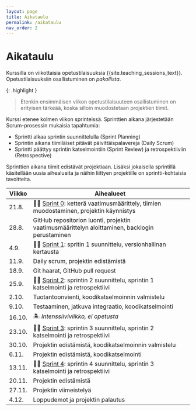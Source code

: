 ```yaml
---
layout: page
title: Aikataulu
permalink: /aikataulu
nav_order: 2
---
```


# Aikataulu

Kurssilla on viikottaisia opetustilaisuuksia {{site.teaching_sessions_text}}. Opetustilaisuuksiin osallistuminen on _pakollista_.

{: .highlight }

> Etenkin ensimmäisen viikon opetustilaisuuteen osallistuminen on erityisen tärkeää, koska silloin muodostetaan projektien tiimit.

Kurssi etenee kolmen viikon sprinteissä. Sprinttien aikana järjestetään Scrum-prosessin mukaisia tapahtumia:

- Sprintti alkaa sprintin suunnittelulla (Sprint Planning)
- Sprintin aikana tiimiläiset pitävät päivittäispalavereja (Daily Scrum)
- Sprintti päättyy sprintin katselmointiin (Sprint Review) ja retrospektiiviin (Retrospective)

Sprinttien aikana tiimit edistävät projektiaan. Lisäksi jokaisella sprintillä käsitellään uusia aihealueita ja näihin liittyen projektille on sprintti-kohtaisia tavoitteita.

| Viikko | Aihealueet                                                                                                 |
| ------ | ---------------------------------------------------------------------------------------------------------- |
| 21.8.  | 🏃‍♂️ [Sprint 0](/sprint-0): ketterä vaatimusmäärittely, tiimien muodostaminen, projektin käynnistys |
| 28.8.  | GitHub repositorion luonti, projektin vaatimusmäärittelyn aloittaminen, backlogin perustaminen                                                        |
| 4.9.   | 🏃‍♂️ [Sprint 1](/sprint-1): spritin 1 suunnittelu, versionhallinan kertausta                                               |
| 11.9.  | Daily scrum, projektin edistämistä                                                                  |
| 18.9.  | Git haarat, GitHub pull request                                                   |
| 25.9.  | 🏃‍♂️ [Sprint 2](/sprint-2): sprintin 2 suunnittelu, sprintin 1 katselmointi ja retrospektiivi                               |
| 2.10.  | Tuotantoonvienti, koodikatselmoinnin valmistelu                                                                   |
| 9.10.  | Testaaminen, jatkuva integraatio, koodikatselmointi                                                                           |
| 16.10. | 🏝️ _Intenssiiviviikko, ei opetusta_                                                                           |
| 23.10. | 🏃‍♂️ [Sprint 3](/sprint-3): sprintin 3 suunnittelu, sprintin 2 katselmointi ja retrospektiivi              |
| 30.10. | Projektin edistämistä, koodikatselmoinnin valmistelu                                                                                      |
| 6.11.  | Projektin edistämistä, koodikatselmointi                                                                                      |
| 13.11. | 🏃‍♂️ [Sprint 4](/sprint-4): sprintin 4 suunnittelu, sprintin 3 katselmointi ja retrospektiivi                               |
| 20.11. | Projektin edistämistä                                                                                      |
| 27.11. | Projektin viimeistelyä                                                                                     |
| 4.12.  | Loppudemot ja projektin palautus                                                                                                 |
